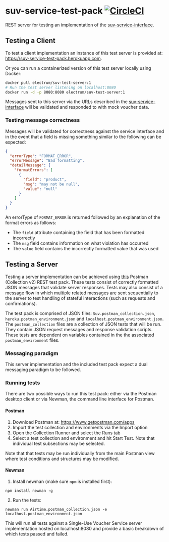 # suv-service-test-pack [![CircleCI](https://circleci.com/gh/electrumpayments/suv-service-test-pack/tree/master.svg?style=shield)](https://circleci.com/gh/electrumpayments/suv-service-test-pack/tree/master)

REST server for testing an implementation of the [suv-service-interface](https://github.com/electrumpayments/suv-service-interface).

## Testing a Client
To test a client implementation an instance of this test server is provided at: https://suv-service-test-pack.herokuapp.com.

Or you can run a containerized version of this test server locally using Docker:
```bash
docker pull electrum/suv-test-server:1
# Run the test server listening on localhost:8080
docker run -d -p 8080:8080 electrum/suv-test-server:1
```

Messages sent to this server via the URLs described in the [suv-service-interface](https://github.com/electrumpayments/suv-service-interface) will be
validated and responded to with mock voucher data.

### Testing message correctness
Messages will be validated for correctness against the service interface and in the event that a field is missing something similar to the following can be expected:

```json
{
  "errorType": "FORMAT_ERROR",
  "errorMessage": "Bad formatting",
  "detailMessage": {
    "formatErrors": [
      {
        "field": "product",
        "msg": "may not be null",
        "value": "null"
      }
    ]
  }
}
```

An errorType of `FORMAT_ERROR` is returned followed by an explanation of the format errors as follows:

* The `field`  attribute containing the field that has been formatted incorrectly
* The `msg` field contains information on what violation has occurred
* The `value` field contains the incorrectly formatted value that was used

## Testing a Server
Testing a server implementation can be achieved using [this](https://github.com/electrumpayments/suv-service-test-pack/tree/master/test/postman) Postman (Collection v2) REST test pack.
These tests consist of correctly formatted JSON messages that validate server responses. Tests may also consist of a message flow in which multiple related messages are sent sequentially to the server to test handling of stateful interactions (such as requests and confirmations).

The test pack is comprised of JSON files: `Suv.postman_collection.json`, `heroku.postman_environment.json` and `localhost.postman_environment.json`.
The `postman_collection` files are a collection of JSON tests that will be run. They contain JSON request messages and response validation scripts. These tests are dependent on variables contained in the the associated `postman_environment` files.

### Messaging paradigm
This server implementation and the included test pack expect a dual messaging paradigm to be followed.

### Running tests

There are two possible ways to run this test pack: either via the Postman desktop client or via Newman, the command line interface for Postman.

#### Postman
1. Download Postman at: https://www.getpostman.com/apps
2. Import the test collection and environments via the Import option
3. Open the Collection Runner and select the Runs tab
4. Select a test collection and environment and hit Start Test. Note that individual test subsections may be selected.

Note that that tests may be run individually from the main Postman view where test conditions and structures may be modified.

#### Newman
1. Install newman (make sure `npm` is installed first):
```
npm install newman -g
```
2. Run the tests:
```
newman run Airtime.postman_collection.json -e localhost.postman_environment.json
```

This will run all tests against a Single-Use Voucher Service server implementation hosted on localhost:8080 and provide a basic breakdown of which tests passed and failed.
